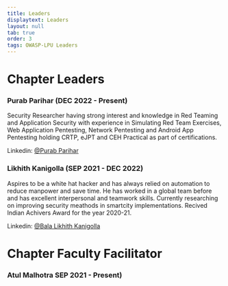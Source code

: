 ```yaml
---
title: Leaders
displaytext: Leaders 
layout: null
tab: true
order: 3
tags: OWASP-LPU Leaders
---
```


# **Chapter Leaders**
### Purab Parihar (DEC 2022 - Present)
Security Researcher having strong interest and knowledge in Red Teaming and Application Security with experience in Simulating Red Team Exercises, Web Application Pentesting, Network Pentesting and Android App Pentesting holding CRTP, eJPT and CEH Practical as part of certifications.

Linkedin: [@Purab Parihar](https://www.linkedin.com/in/purabparihar)
### Likhith Kanigolla (SEP 2021 - DEC 2022)
Aspires to be a white hat hacker and has always relied on automation to reduce manpower and save time. 
He has worked in a global team before and has excellent interpersonal and teamwork skills. Currently
researching on improving security meathods in smartcity implementations. Recived Indian Achivers Award
for the year 2020-21. 

Linkedin: [@Bala Likhith Kanigolla](https://www.linkedin.com/in/balalikhithkanigolla)

# **Chapter Faculty Facilitator**
### **Atul Malhotra SEP 2021 - Present)**

